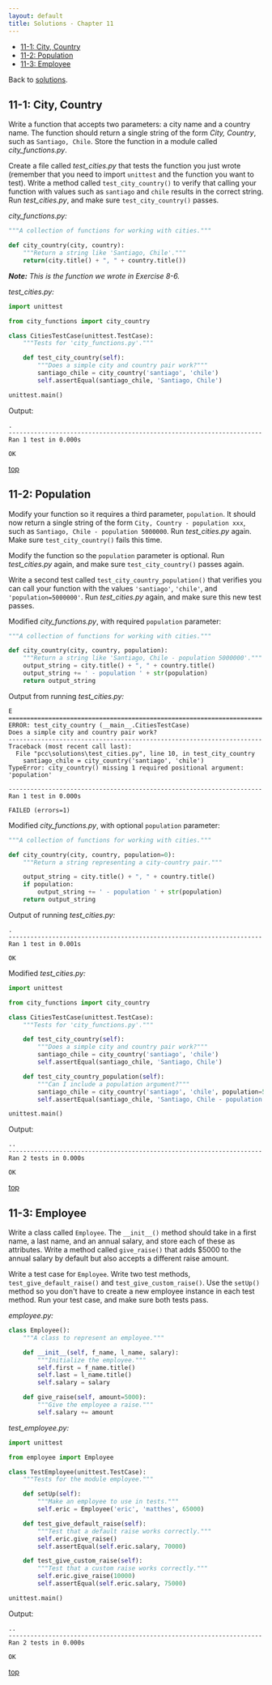 ```yaml
---
layout: default
title: Solutions - Chapter 11
---
```


- [11-1: City, Country](#city-country)
- [11-2: Population](#population)
- [11-3: Employee](#employee)

Back to [solutions](README.html).

11-1: City, Country
---

Write a function that accepts two parameters: a city name and a country name. The function should return a single string of the form *City, Country*, such as `Santiago, Chile`. Store the function in a module called *city_functions.py*.

Create a file called *test_cities.py* that tests the function you just wrote (remember that you need to import `unittest` and the function you want to test). Write a method called `test_city_country()` to verify that calling your function with values such as `santiago` and `chile` results in the correct string. Run *test_cities.py*, and make sure `test_city_country()` passes.

*city_functions.py:*

```python
"""A collection of functions for working with cities."""

def city_country(city, country):
    """Return a string like 'Santiago, Chile'."""
    return(city.title() + ", " + country.title())
```

***Note:** This is the function we wrote in Exercise 8-6.*

*test_cities.py:*

```python
import unittest

from city_functions import city_country

class CitiesTestCase(unittest.TestCase):
    """Tests for 'city_functions.py'."""

    def test_city_country(self):
        """Does a simple city and country pair work?"""
        santiago_chile = city_country('santiago', 'chile')
        self.assertEqual(santiago_chile, 'Santiago, Chile')

unittest.main()
```

Output:

```
.
----------------------------------------------------------------------
Ran 1 test in 0.000s

OK
```

[top](#)

11-2: Population
---

Modify your function so it requires a third parameter, `population`. It should now return a single string of the form `City, Country - population xxx`, such as `Santiago, Chile - population 5000000`. Run *test_cities.py* again. Make sure `test_city_country()` fails this time.

Modify the function so the `population` parameter is optional. Run *test_cities.py* again, and make sure `test_city_country()` passes again.

Write a second test called `test_city_country_population()` that verifies you can call your function with the values `'santiago'`, `'chile'`, and `'population=5000000'`. Run *test_cities.py* again, and make sure this new test passes.

Modified *city_functions.py*, with required `population` parameter:

```python
"""A collection of functions for working with cities."""

def city_country(city, country, population):
    """Return a string like 'Santiago, Chile - population 5000000'."""
    output_string = city.title() + ", " + country.title()
    output_string += ' - population ' + str(population)
    return output_string
```

Output from running *test_cities.py:*

```
E
======================================================================
ERROR: test_city_country (__main__.CitiesTestCase)
Does a simple city and country pair work?
----------------------------------------------------------------------
Traceback (most recent call last):
  File "pcc\solutions\test_cities.py", line 10, in test_city_country
    santiago_chile = city_country('santiago', 'chile')
TypeError: city_country() missing 1 required positional argument: 'population'

----------------------------------------------------------------------
Ran 1 test in 0.000s

FAILED (errors=1)
```

Modified *city_functions.py*, with optional `population` parameter:

```python
"""A collection of functions for working with cities."""

def city_country(city, country, population=0):
    """Return a string representing a city-country pair."""

    output_string = city.title() + ", " + country.title()
    if population:
        output_string += ' - population ' + str(population)
    return output_string
```

Output of running *test_cities.py:*

```
.
----------------------------------------------------------------------
Ran 1 test in 0.001s

OK
```

Modified *test_cities.py:*

```python
import unittest

from city_functions import city_country

class CitiesTestCase(unittest.TestCase):
    """Tests for 'city_functions.py'."""

    def test_city_country(self):
        """Does a simple city and country pair work?"""
        santiago_chile = city_country('santiago', 'chile')
        self.assertEqual(santiago_chile, 'Santiago, Chile')

    def test_city_country_population(self):
        """Can I include a population argument?"""
        santiago_chile = city_country('santiago', 'chile', population=5000000)
        self.assertEqual(santiago_chile, 'Santiago, Chile - population 5000000')

unittest.main()
```

Output:

```
..
----------------------------------------------------------------------
Ran 2 tests in 0.000s

OK
```

[top](#)

11-3: Employee
---

Write a class called `Employee`. The `__init__()` method should take in a first name, a last name, and an annual salary, and store each of these as attributes. Write a method called `give_raise()` that adds $5000 to the annual salary by default but also accepts a different raise amount.

Write a test case for `Employee`. Write two test methods, `test_give_default_raise()` and `test_give_custom_raise()`. Use the `setUp()` method so you don't have to create a new employee instance in each test method. Run your test case, and make sure both tests pass.

*employee.py:*

```python
class Employee():
    """A class to represent an employee."""

    def __init__(self, f_name, l_name, salary):
        """Initialize the employee."""
        self.first = f_name.title()
        self.last = l_name.title()
        self.salary = salary

    def give_raise(self, amount=5000):
        """Give the employee a raise."""
        self.salary += amount
```

*test_employee.py:*

```python
import unittest

from employee import Employee

class TestEmployee(unittest.TestCase):
    """Tests for the module employee."""

    def setUp(self):
        """Make an employee to use in tests."""
        self.eric = Employee('eric', 'matthes', 65000)

    def test_give_default_raise(self):
        """Test that a default raise works correctly."""
        self.eric.give_raise()
        self.assertEqual(self.eric.salary, 70000)

    def test_give_custom_raise(self):
        """Test that a custom raise works correctly."""
        self.eric.give_raise(10000)
        self.assertEqual(self.eric.salary, 75000)

unittest.main()
```

Output:

```
..
----------------------------------------------------------------------
Ran 2 tests in 0.000s

OK
```

[top](#)